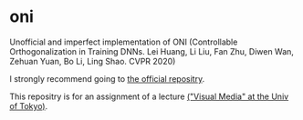 # oni
Unofficial and imperfect implementation of ONI (Controllable Orthogonalization in Training DNNs. Lei Huang, Li Liu, Fan Zhu, Diwen Wan, Zehuan Yuan, Bo Li, Ling Shao. CVPR 2020)

I strongly recommend going to [the official repositry](https://github.com/huangleiBuaa/ONI).

This repositry is for an assignment of a lecture [("Visual Media" at the Univ of Tokyo)](https://www.hal.t.u-tokyo.ac.jp/~yamasaki/lecture/index.html).
